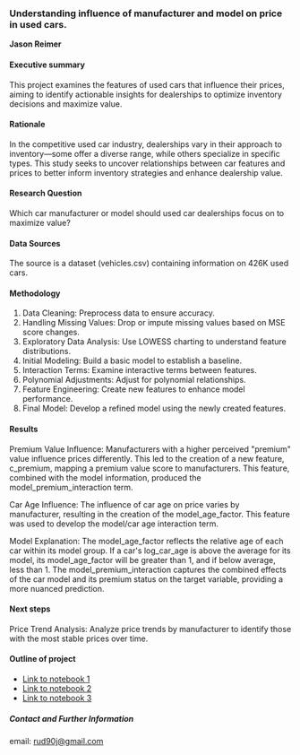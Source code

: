 ### Understanding influence of manufacturer and model on price in used cars.

**Jason Reimer**

#### Executive summary
This project examines the features of used cars that influence their prices, aiming to identify actionable insights for dealerships to optimize inventory decisions and maximize value.

#### Rationale
In the competitive used car industry, dealerships vary in their approach to inventory—some offer a diverse range, while others specialize in specific types. This study seeks to uncover relationships between car features and prices to better inform inventory strategies and enhance dealership value.

#### Research Question
Which car manufacturer or model should used car dealerships focus on to maximize value?

#### Data Sources
The source is a dataset (vehicles.csv) containing information on 426K used cars.

#### Methodology
1. Data Cleaning: Preprocess data to ensure accuracy.
2. Handling Missing Values: Drop or impute missing values based on MSE score changes.
3. Exploratory Data Analysis: Use LOWESS charting to understand feature distributions.
4. Initial Modeling: Build a basic model to establish a baseline.
5. Interaction Terms: Examine interactive terms between features.
6. Polynomial Adjustments: Adjust for polynomial relationships.
7. Feature Engineering: Create new features to enhance model performance.
8. Final Model: Develop a refined model using the newly created features.

#### Results
Premium Value Influence: Manufacturers with a higher perceived "premium" value influence prices differently. This led to the creation of a new feature, c_premium, mapping a premium value score to manufacturers. This feature, combined with the model information, produced the model_premium_interaction term.

Car Age Influence: The influence of car age on price varies by manufacturer, resulting in the creation of the model_age_factor. This feature was used to develop the model/car age interaction term.

Model Explanation:
The model_age_factor reflects the relative age of each car within its model group. If a car's log_car_age is above the average for its model, its model_age_factor will be greater than 1, and if below average, less than 1.
The model_premium_interaction captures the combined effects of the car model and its premium status on the target variable, providing a more nuanced prediction.

#### Next steps
Price Trend Analysis: Analyze price trends by manufacturer to identify those with the most stable prices over time.

#### Outline of project

- [Link to notebook 1]()
- [Link to notebook 2]()
- [Link to notebook 3]()


##### Contact and Further Information
email: rud90j@gmail.com
